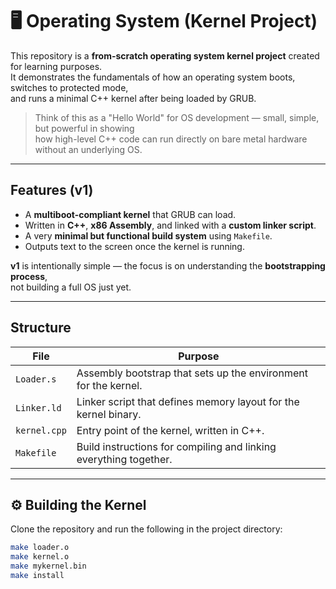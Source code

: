 # 🖥️ Operating System (Kernel Project)

This repository is a **from-scratch operating system kernel project** created for learning purposes.  
It demonstrates the fundamentals of how an operating system boots, switches to protected mode,  
and runs a minimal C++ kernel after being loaded by GRUB.

> Think of this as a "Hello World" for OS development — small, simple, but powerful in showing  
> how high-level C++ code can run directly on bare metal hardware without an underlying OS.

---

## Features (v1)
- A **multiboot-compliant kernel** that GRUB can load.
- Written in **C++**, **x86 Assembly**, and linked with a **custom linker script**.
- A very **minimal but functional build system** using `Makefile`.
- Outputs text to the screen once the kernel is running.

**v1** is intentionally simple — the focus is on understanding the **bootstrapping process**,  
not building a full OS just yet.

---

## Structure

| File         | Purpose                                                                 |
|--------------|-------------------------------------------------------------------------|
| `Loader.s`   | Assembly bootstrap that sets up the environment for the kernel.         |
| `Linker.ld`  | Linker script that defines memory layout for the kernel binary.         |
| `kernel.cpp` | Entry point of the kernel, written in C++.                              |
| `Makefile`   | Build instructions for compiling and linking everything together.       |

---

## ⚙️ Building the Kernel

Clone the repository and run the following in the project directory:

```bash
make loader.o
make kernel.o
make mykernel.bin
make install
